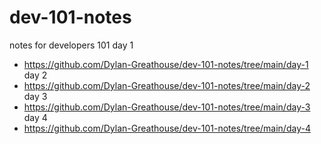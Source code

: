 # dev-101-notes
notes for developers 101
 day 1
 * https://github.com/Dylan-Greathouse/dev-101-notes/tree/main/day-1
day 2 
* https://github.com/Dylan-Greathouse/dev-101-notes/tree/main/day-2
day 3 
* https://github.com/Dylan-Greathouse/dev-101-notes/tree/main/day-3
day 4 
* https://github.com/Dylan-Greathouse/dev-101-notes/tree/main/day-4
